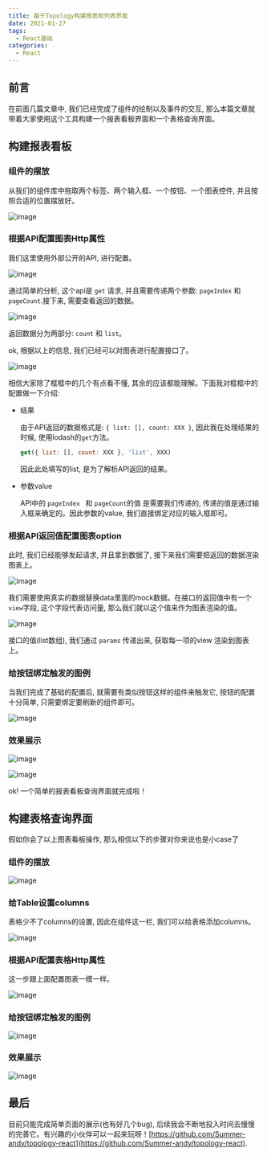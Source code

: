 ```yaml
---
title: 基于Topology构建报表和列表界面
date: 2021-01-27
tags:
  - React基础
categories:
  - React
---
```


## 前言

   在前面几篇文章中, 我们已经完成了组件的绘制以及事件的交互, 那么本篇文章就带着大家使用这个工具构建一个报表看板界面和一个表格查询界面。

## 构建报表看板

   ### 组件的摆放

   从我们的组件库中拖取两个标签、两个输入框、一个按钮、一个图表控件, 并且按照合适的位置摆放好。

   ![image](./img/react-editer4-1.png)

   ### 根据API配置图表Http属性

   我们这里使用外部公开的API, 进行配置。

   ![image](./img/react-editer4-2.png)

   通过简单的分析, 这个api是 ``` get ``` 请求, 并且需要传递两个参数: ``` pageIndex ``` 和 ``` pageCount ```.接下来, 需要查看返回的数据。

   ![image](./img/react-editer4-3.png)

   返回数据分为两部分: ``` count ``` 和 ``` list ```。

   ok, 根据以上的信息, 我们已经可以对图表进行配置接口了。

   ![image](./img/react-editer4-4.png)
   
   相信大家除了框框中的几个有点看不懂, 其余的应该都能理解。下面我对框框中的配置做一下介绍:

   - 结果
  
     由于API返回的数据格式是: ``` { list: [], count: XXX } ```, 因此我在处理结果的时候,
     使用lodash的```get```方法。

     ```js
     get({ list: [], count: XXX }, 'list', XXX)
     ```

     因此此处填写的list, 是为了解析API返回的结果。

   -  参数value

      API中的 ```pageIndex ``` 和 ``` pageCount ```的值 是需要我们传递的, 传递的值是通过输入框来确定的。因此参数的value, 我们直接绑定对应的输入框即可。

  ### 根据API返回值配置图表option

  此时, 我们已经能够发起请求, 并且拿到数据了, 接下来我们需要把返回的数据渲染图表上。

  ![image](./img/react-editer4-5.png)

  我们需要使用真实的数据替换data里面的mock数据。在接口的返回值中有一个 ``` view ```字段, 这个字段代表访问量, 那么我们就以这个值来作为图表渲染的值。

  ![image](./img/react-editer4-6.png)

  接口的值(list数组), 我们通过 ``` params ``` 传递出来, 获取每一项的view 渲染到图表上。

  ### 给按钮绑定触发的图例

  当我们完成了基础的配置后, 就需要有类似按钮这样的组件来触发它, 按钮的配置十分简单, 只需要绑定要刷新的组件即可。

  ![image](./img/react-editer4-7.png)

  ### 效果展示

  ![image](./img/react-editer4-8.png)

  ![image](./img/react-editer4-9.png)

  ok! 一个简单的报表看板查询界面就完成啦！


  ## 构建表格查询界面

  假如你会了以上图表看板操作, 那么相信以下的步骤对你来说也是小case了
    
  ### 组件的摆放

  ![image](./img/react-editer4-10.png)

  ### 给Table设置columns

  表格少不了columns的设置, 因此在组件这一栏, 我们可以给表格添加columns。

  ![image](./img/react-editer4-11.png)

  ###  根据API配置表格Http属性

  这一步跟上面配置图表一模一样。

  ![image](./img/react-editer4-12.png)

  ###  给按钮绑定触发的图例

  ![image](./img/react-editer4-13.png)

  ### 效果展示

  ![image](./img/react-editer4-14.png)


## 最后

   目前只能完成简单页面的展示(也有好几个bug), 后续我会不断地投入时间去慢慢的完善它。有兴趣的小伙伴可以一起来玩呀！[https://github.com/Summer-andy/topology-react](https://github.com/Summer-andy/topology-react).






